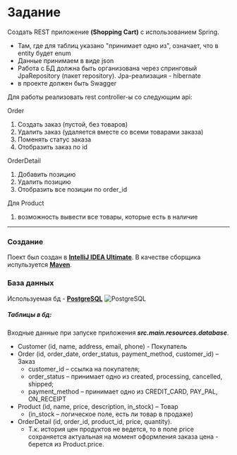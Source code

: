 # Задание
Создать REST приложение **(Shopping Cart)** с использованием Spring.
- Там, где для таблиц указано "принимает одно из", означает, что в entity будет enum
- Данные принимаем в виде json
- Работа с БД должна быть организована через спринговый JpaRepository (пакет repository). Jpa-реализация - hibernate
- в проекте должен быть Swagger

Для работы реализовать rest controller-ы со следующим api:

Order 
1) Создать заказ (пустой, без товаров)
2) Удалить заказ (удаляется вместе со всеми товарами заказа)
3) Поменять статус заказа
4) Отобразить заказ по id

OrderDetail
1) Добавить позицию
2) Удалить позицию
3) Отобразить все позиции по order_id

Для Product
1) возможность вывести все товары, которые есть в наличие
---
### Создание
Поект был создан в **[IntelliJ IDEA Ultimate]**. В качестве сборщика испульзуется **[Maven]**.

### База данных
Используемая бд - **[PostgreSQL]**
![PostgreSQL](https://l.ruby-china.com/photo/2019/de7a7028-6c2b-40b6-b1dc-33f2e843060b.png!large)

##### Таблицы в бд:
Входные данные при запуске приложения ***src.main.resources.database***.
 - Customer (id, name, address, email, phone) - Покупатель
 - Order (id, order_date, order_status, payment_method, customer_id) – Заказ 
   - customer_id – ссылка на покупателя; 
   - order_status – принимает одно из created, processing, cancelled, shipped; 
   - payment_method – принимает одно из CREDIT_CARD, PAY_PAL, ON_RECEIPT
 - Product (id, name, price, description, in_stock) – Товар
   - (in_stock – логическое поле, есть ли товар в продаже)
 - OrderDetail (id, order_id, product_id, price, quantity). 
   - Т.к. история цен продуктов не ведется, то в поле price сохраняется актуальная на момент оформления заказа цена -  берется из Product.price.


[PostgreSQL]: <https://www.postgresql.org>
[IntelliJ IDEA Ultimate]: <https://jetbrains.ru/products/idea./>
[Maven]:<https://maven.apache.org>